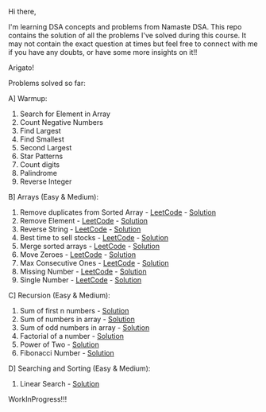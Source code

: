 Hi there,

I'm learning DSA concepts and problems from Namaste DSA. This repo contains the solution of all the problems I've solved during this course. It may not contain the exact question at times but feel free to connect with me if you have any doubts, or have some more insights on it!!

Arigato!

Problems solved so far:

A] Warmup:
  1. Search for Element in Array
  2. Count Negative Numbers
  3. Find Largest
  4. Find Smallest
  5. Second Largest
  6. Star Patterns
  7. Count digits
  8. Palindrome
  9. Reverse Integer

B] Arrays (Easy & Medium):
  1. Remove duplicates from Sorted Array - [LeetCode](https://leetcode.com/problems/remove-duplicates-from-sorted-array/) - [Solution](https://github.com/patildeep07/namaste-dsa/blob/main/Ch-1.%20Arrays%20(Easy-Medium)/1.%20Remove%20duplicates%20from%20Sorted%20Array/index.js)
  2. Remove Element - [LeetCode](https://leetcode.com/problems/remove-element/) - [Solution](https://github.com/patildeep07/namaste-dsa/blob/main/Ch-1.%20Arrays%20(Easy-Medium)/2.%20Remove%20Element/index.js)
  3. Reverse String - [LeetCode](https://leetcode.com/problems/reverse-string/) - [Solution](https://github.com/patildeep07/namaste-dsa/blob/main/Ch-1.%20Arrays%20(Easy-Medium)/3.%20Reverse%20String/index.js)
  4. Best time to sell stocks - [LeetCode](https://leetcode.com/problems/best-time-to-buy-and-sell-stock/) - [Solution](https://github.com/patildeep07/namaste-dsa/blob/main/Ch-1.%20Arrays%20(Easy-Medium)/4.%20Best%20time%20to%20sell%20stocks/index.js)
  5. Merge sorted arrays - [LeetCode](https://leetcode.com/problems/merge-sorted-array/) - [Solution](https://github.com/patildeep07/namaste-dsa/blob/main/Ch-1.%20Arrays%20(Easy-Medium)/5.%20Merge%20sorted%20arrays/index.js)
  6. Move Zeroes - [LeetCode](https://leetcode.com/problems/move-zeroes/) - [Solution](https://github.com/patildeep07/namaste-dsa/blob/main/Ch-1.%20Arrays%20(Easy-Medium)/6.%20Move%20Zeroes/index.js)
  7. Max Consecutive Ones - [LeetCode](https://leetcode.com/problems/max-consecutive-ones/) - [Solution](https://github.com/patildeep07/namaste-dsa/blob/main/Ch-1.%20Arrays%20(Easy-Medium)/7.%20Max%20Consecutive%20Ones/index.js)
  8. Missing Number - [LeetCode](https://leetcode.com/problems/missing-number/) - [Solution](https://github.com/patildeep07/namaste-dsa/blob/main/Ch-1.%20Arrays%20(Easy-Medium)/8.%20Missing%20Number/index.js)
  9. Single Number - [LeetCode](https://leetcode.com/problems/single-number/description/) - [Solution](https://github.com/patildeep07/namaste-dsa/blob/main/Ch-1.%20Arrays%20(Easy-Medium)/9.%20Single%20Number/index.js)

C] Recursion (Easy & Medium):
  1. Sum of first n numbers - [Solution](https://github.com/patildeep07/namaste-dsa/blob/main/Ch-2.%20Recursion%20(Easy-Medium)/1.%20Sum%20of%20first%20n%20numbers/index.js)
  2. Sum of numbers in array - [Solution](https://github.com/patildeep07/namaste-dsa/blob/main/Ch-2.%20Recursion%20(Easy-Medium)/2.%20Sum%20of%20Numbers%20in%20Array/index.js)
  3. Sum of odd numbers in array - [Solution](https://github.com/patildeep07/namaste-dsa/blob/main/Ch-2.%20Recursion%20(Easy-Medium)/3.%20Sum%20of%20odd%20numbers%20in%20array/index.js)
  4. Factorial of a number - [Solution](https://github.com/patildeep07/namaste-dsa/blob/main/Ch-2.%20Recursion%20(Easy-Medium)/4.%20Factorial%20of%20a%20number/index.js)
  5. Power of Two - [Solution](https://github.com/patildeep07/namaste-dsa/blob/main/Ch-2.%20Recursion%20(Easy-Medium)/5.%20Power%20of%20Two/index.js)
  6. Fibonacci Number - [Solution](https://github.com/patildeep07/namaste-dsa/blob/main/Ch-2.%20Recursion%20(Easy-Medium)/6.%20Fibonacci%20Number/index.js)

D] Searching and Sorting (Easy & Medium):
  1. Linear Search - [Solution](https://github.com/patildeep07/namaste-dsa/blob/main/Ch-3.%20Searching%20and%20Sorting%20(Easy-Medium)/1.%20Linear%20Search/index.js)

WorkInProgress!!!
